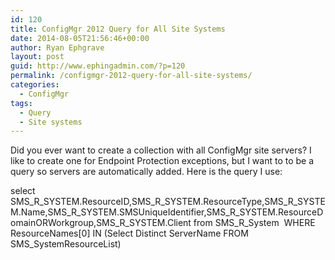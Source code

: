 ```yaml
---
id: 120
title: ConfigMgr 2012 Query for All Site Systems
date: 2014-08-05T21:56:46+00:00
author: Ryan Ephgrave
layout: post
guid: http://www.ephingadmin.com/?p=120
permalink: /configmgr-2012-query-for-all-site-systems/
categories:
  - ConfigMgr
tags:
  - Query
  - Site systems
---
```

Did you ever want to create a collection with all ConfigMgr site servers? I like to create one for Endpoint Protection exceptions, but I want to to be a query so servers are automatically added. Here is the query I use:

select SMS_R_SYSTEM.ResourceID,SMS_R_SYSTEM.ResourceType,SMS_R_SYSTEM.Name,SMS_R_SYSTEM.SMSUniqueIdentifier,SMS_R_SYSTEM.ResourceDomainORWorkgroup,SMS_R_SYSTEM.Client from SMS_R_System  WHERE ResourceNames[0] IN (Select Distinct ServerName FROM SMS_SystemResourceList)